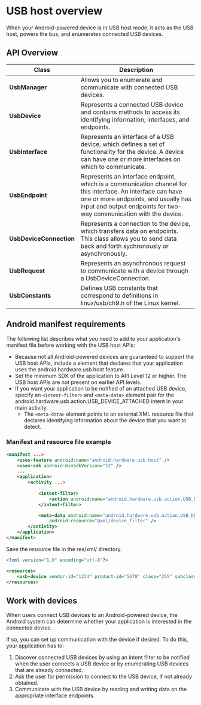 # USB host overview

When your Android-powered device is in USB host mode, it acts as the USB host, powers the bus, and enumerates connected USB devices.

## API Overview
| Class | Description |
| ----- | ----------- |
| **UsbManager** | Allows you to enumerate and communicate with connected USB devices. |
| **UsbDevice** | Represents a connected USB device and contains methods to access its identifying information, interfaces, and endpoints. |
| **UsbInterface** | Represents an interface of a USB device, which defines a set of functionality for the device. A device can have one or more interfaces on which to communicate. |
| **UsbEndpoint** | Represents an interface endpoint, which is a communication channel for this interface. An interface can have one or more endpoints, and usually has input and output endpoints for two-way communication with the device. |
| **UsbDeviceConnection** | Represents a connection to the device, which transfers data on endpoints. This class allows you to send data back and forth sychronously or asynchronously. |
| **UsbRequest** | Represents an asynchronous request to communicate with a device through a UsbDeviceConnection. |
| **UsbConstants** | Defines USB constants that correspond to definitions in linux/usb/ch9.h of the Linux kernel. |

## Android manifest requirements
The following list describes what you need to add to your application's manifest file before working with the USB host APIs:

- Because not all Android-powered devices are guaranteed to support the USB host APIs, include a <uses-feature> element that declares that your application uses the android.hardware.usb.host feature.
- Set the minimum SDK of the application to API Level 12 or higher. The USB host APIs are not present on earlier API levels.
- If you want your application to be notified of an attached USB device, specify an `<intent-filter>` and `<meta-data>` element pair for the android.hardware.usb.action.USB_DEVICE_ATTACHED intent in your main activity. 
    - The `<meta-data>` element points to an external XML resource file that declares identifying information about the device that you want to detect.

### Manifest and resource file example
```xml
<manifest ...>
    <uses-feature android:name="android.hardware.usb.host" />
    <uses-sdk android:minSdkVersion="12" />
    ...
    <application>
        <activity ...>
            ...
            <intent-filter>
                <action android:name="android.hardware.usb.action.USB_DEVICE_ATTACHED" />
            </intent-filter>

            <meta-data android:name="android.hardware.usb.action.USB_DEVICE_ATTACHED"
                android:resource="@xml/device_filter" />
        </activity>
    </application>
</manifest>
```

Save the resource file in the res/xml/ directory.

```xml
<?xml version="1.0" encoding="utf-8"?>

<resources>
    <usb-device vendor-id="1234" product-id="5678" class="255" subclass="66" protocol="1" />
</resources>
```

## Work with devices
When users connect USB devices to an Android-powered device, the Android system can determine whether your application is interested in the connected device.

If so, you can set up communication with the device if desired. To do this, your application has to:
1. Discover connected USB devices by using an intent filter to be notified when the user connects a USB device or by enumerating USB devices that are already connected.
2. Ask the user for permission to connect to the USB device, if not already obtained.
3. Communicate with the USB device by reading and writing data on the appropriate interface endpoints.
